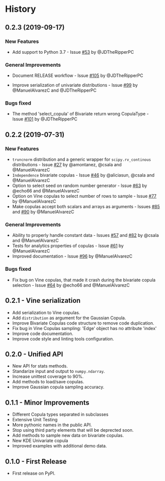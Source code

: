 # History

## 0.2.3 (2019-09-17)

### New Features

* Add support to Python 3.7 - Issue [#53](https://github.com/DAI-Lab/Copulas/issues/53) by @JDTheRipperPC

### General Improvements

* Document RELEASE workflow - Issue [#105](https://github.com/DAI-Lab/Copulas/issues/105) by @JDTheRipperPC

* Improve serialization of univariate distributions - Issue [#99](https://github.com/DAI-Lab/Copulas/issues/99) by @ManuelAlvarezC and @JDTheRipperPC

### Bugs fixed

* The method 'select_copula' of Bivariate return wrong CopulaType - Issue [#101](https://github.com/DAI-Lab/Copulas/issues/101) by @JDTheRipperPC

## 0.2.2 (2019-07-31)

### New Features

* `truncnorm` distribution and a generic wrapper for `scipy.rv_continous` distributions - Issue [#27](https://github.com/DAI-Lab/Copulas/issues/27) by @amontanez, @csala and @ManuelAlvarezC
* `Independence` bivariate copulas - Issue [#46](https://github.com/DAI-Lab/Copulas/issues/46) by @aliciasun, @csala and @ManuelAlvarezC
* Option to select seed on random number generator - Issue [#63](https://github.com/DAI-Lab/Copulas/issues/63) by @echo66 and @ManuelAlvarezC
* Option on Vine copulas to select number of rows to sample - Issue [#77](https://github.com/DAI-Lab/Copulas/issues/77) by @ManuelAlvarezC
* Make copulas accept both scalars and arrays as arguments - Issues [#85](https://github.com/DAI-Lab/Copulas/issues/85) and [#90](https://github.com/DAI-Lab/Copulas/issues/90) by @ManuelAlvarezC

### General Improvements

* Ability to properly handle constant data - Issues [#57](https://github.com/DAI-Lab/Copulas/issues/57) and [#82](https://github.com/DAI-Lab/Copulas/issues/82) by @csala and @ManuelAlvarezC
* Tests for analytics properties of copulas - Issue [#61](https://github.com/DAI-Lab/Copulas/issues/61) by @ManuelAlvarezC
* Improved documentation - Issue [#96](https://github.com/DAI-Lab/Copulas/issues/96) by @ManuelAlvarezC

### Bugs fixed

* Fix bug on Vine copulas, that made it crash during the bivariate copula selection - Issue [#64](https://github.com/DAI-Lab/Copulas/issues/64) by @echo66 and @ManuelAlvarezC

## 0.2.1 - Vine serialization

* Add serialization to Vine copulas.
* Add `distribution` as argument for the Gaussian Copula.
* Improve Bivariate Copulas code structure to remove code duplication.
* Fix bug in Vine Copulas sampling: 'Edge' object has no attribute 'index'
* Improve code documentation.
* Improve code style and linting tools configuration.

## 0.2.0 - Unified API

* New API for stats methods.
* Standarize input and output to `numpy.ndarray`.
* Increase unittest coverage to 90%.
* Add methods to load/save copulas.
* Improve Gaussian copula sampling accuracy.

## 0.1.1 - Minor Improvements

* Different Copula types separated in subclasses
* Extensive Unit Testing
* More pythonic names in the public API.
* Stop using third party elements that will be deprected soon.
* Add methods to sample new data on bivariate copulas.
* New KDE Univariate copula
* Improved examples with additional demo data.

## 0.1.0 - First Release

* First release on PyPI.

